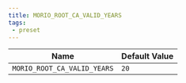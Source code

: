 ```yaml
---
title: MORIO_ROOT_CA_VALID_YEARS
tags: 
 - preset
---
```





<!-- MORIO_AUTO_GENERATED_CONTENT_STARTS - Manual changes made below will be overwritten -->
| Name | Default Value |
|------|---------------|
| `MORIO_ROOT_CA_VALID_YEARS` | `20` |
<!-- MORIO_AUTO_GENERATED_CONTENT_ENDS - Manual changes made above will be overwritten -->
